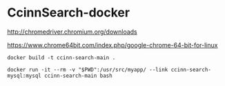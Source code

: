 # CcinnSearch-docker

http://chromedriver.chromium.org/downloads

https://www.chrome64bit.com/index.php/google-chrome-64-bit-for-linux

```
docker build -t ccinn-search-main .
```

```
docker run -it --rm -v "$PWD":/usr/src/myapp/ --link ccinn-search-mysql:mysql ccinn-search-main bash
```

